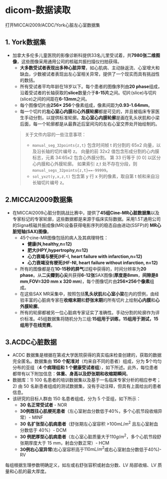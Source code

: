 # dicom-数据读取
打开MICCAI2009/ACDC/York心脏左心室数据集
## 1. York数据集
- 加拿大多伦多儿童医院的影像诊断科提供33名儿里受试着，共**7980张二维图像**，这些图像采用通用公司的核磁共振扫描仪扫拍获得。
	- **大多数受试者表现出多种心脏异常**，如心肌病、主动脉返流、心室增大和缺血，少数被试者表现出左心室相关异常，提供了一个现实而具有挑战性的数括。
	- 所有受试者平均年龄在18岁以下。每个患者的图像序列由**20 phase**组成，沿着受试者的长轴获取的**slice**数量介于**8-15片**之间。切片(slice)与切片(slice)之间的间距在**6-13mm**之间。
	- 每个图像切片由**256× 256**个像素组成，像素间距为**0.93-1.64mm**。
	- 每一个切片的**左心室心内膜**和**心外膜轮廓**都是可见的，并且被临床专家医生手动分割，以提供标准轮廓。**左心室心内膜轮廓**是画在乳头状肌和小梁后面，每一个轮廓都是从最靠近后室间沟的左右心室交界处开始绘制的。
	> 关于文件内容的一些注意事项：
	> - `manual_seg_32points{z,t}` 包含时间帧 t 的分割的 65x2 向量，以及沿长轴的切片编号 z。 向量的前 32x2 值包含形成分割的心内膜标志，元素 34:65x2 包含心外膜分割。 第 33 行等于 [0 0] 以区分心内膜和心外膜轮廓。 如果索引 z,t 处不存在分段，则 `manual_segs_32points{z,t}==-99999`。
	> - `sol_yxzt(y,x,z,t)` 包含第 y 行 x 列的像素，取自第 t 帧和来自沿长轴切片编号 z。

## 2.MICCAI2009数据集
- 在MICCAI2009心脏分割挑战比赛中，提供了**45组Cine-MR心脏数据集**以及专家标记的专家轮廓，这些数据都是来源于临床实际数据。采用1.5T通用公司的Signa核磁共振成像(MR)设备获得电影序列的稳态自由进动(SSFP)的 **MR心脏短轴(SAX)图像**。
	- 45个cine-MR图像包括的病人及其病理特性：
		- **健康(N,healthy,n=12)**
		- **肥大(HPY,hypertrophy,n=12)**
		- **心力衰竭与梗死(HF-I, heart failure with infarction,n=12)**
		- **心力衰竭没有梗死(HF-NI, heart failure without infarction, n=12)**
	- 所有的图像都是在**10-15秒的屏气**过程中获得的，时间分辨率为**20 phase**。从**二尖瓣到心尖**共获得**6-12张**SAX图像(**厚度是8mm**，**间隙是8 mm**,**FOV=320 mm x 320 mm**)，每个图像切片由**256×256个像素**组成。
	- 在这些SAX MR采集中，按照包括**乳头状肌**和**心室小梁**在内的惯例，由经验丰富的心脏病专家在**收缩末期**和**舒张末期**的所有切片上绘制**心内膜**和**心外膜轮廓**。
	- 所有的轮廓都被另一位心脏病专家证实了准确性。手动分割的轮廓作为评价标准。45组数据集将随机分为三组:**15组用于训练，15组用于测试，15组用于在线竞赛**。
## 3.**ACDC心脏数据**
- ACDC 数据集是根据在第戎大学医院获得的真实临床检查创建的，获取的数据完全匿名。数据集由 **150 个配准对**（均来自不同的患者）组成，分为 **5**个均匀分布的亚组（**4 个病理组和 1 个健康受试者组**），如下所述。此外，每位患者都带有以下附加信息：**体重、身高以及舒张期和收缩期瞬间**。
- 数据库：1) 100 名患者的培训数据集以及基于一名临床专家分析的相应参考； 2) 由 50 名新患者组成的测试数据集，没有手动注释，但具有上面给出的患者信息。
- 该研究的目标人群由 150 名患者组成，分为 5 个亚组，如下所示：
	- **30 名正常受试者** - NOR
	- **30例既往心肌梗死患者**（左心室射血分数低于40%，多个心肌节段收缩异常）- MINF
	- **30 名扩张型心肌病患者**（舒张期左心室容积 >$100mL/m^2$ 且左心室射血分数低于 40%）- DCM
	- **30 例肥厚型心肌病患者**（左心室心脏质量大于$110g/m^2$，多个心肌节段舒张期厚度大于 15 mm，射血分数正常）- HCM
	- **30例右心室异常**(右心室容积高于$110mL/m^2$或右心室射血分数低于40%)-RV
		
每组根据生理参数明确定义，如左或右舒张容积或射血分数、LV 局部收缩、LV 质量和心肌的最大厚度。
